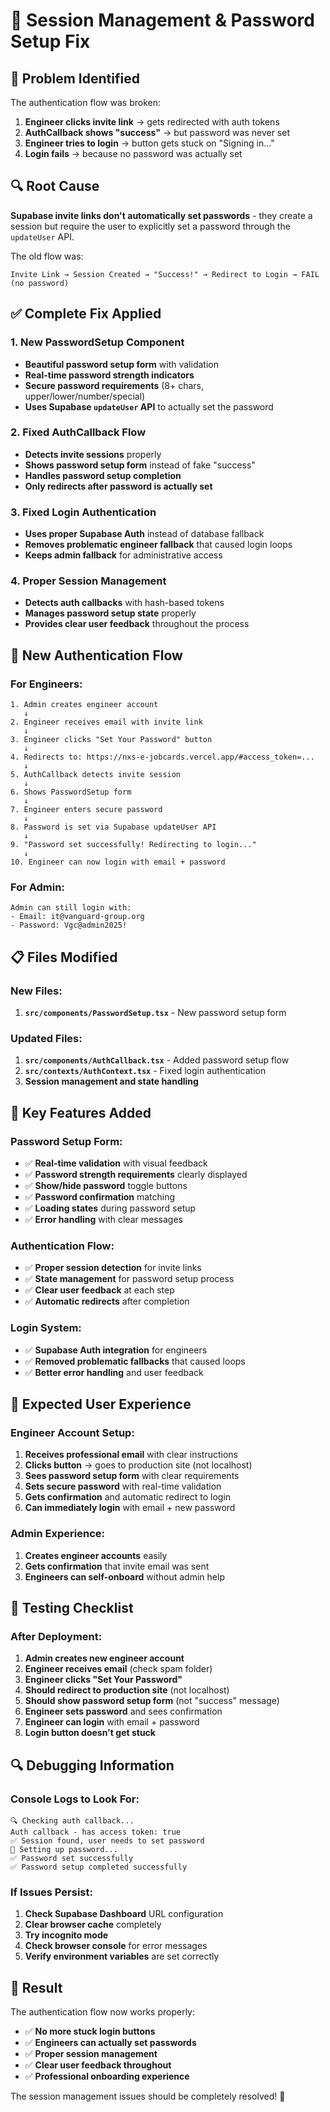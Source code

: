 # 🔧 Session Management & Password Setup Fix

## 🎯 **Problem Identified**

The authentication flow was broken:
1. **Engineer clicks invite link** → gets redirected with auth tokens
2. **AuthCallback shows "success"** → but password was never set
3. **Engineer tries to login** → button gets stuck on "Signing in..." 
4. **Login fails** → because no password was actually set

## 🔍 **Root Cause**

**Supabase invite links don't automatically set passwords** - they create a session but require the user to explicitly set a password through the `updateUser` API.

The old flow was:
```
Invite Link → Session Created → "Success!" → Redirect to Login → FAIL (no password)
```

## ✅ **Complete Fix Applied**

### 1. **New PasswordSetup Component**
- **Beautiful password setup form** with validation
- **Real-time password strength indicators**
- **Secure password requirements** (8+ chars, upper/lower/number/special)
- **Uses Supabase `updateUser` API** to actually set the password

### 2. **Fixed AuthCallback Flow**
- **Detects invite sessions** properly
- **Shows password setup form** instead of fake "success"
- **Handles password setup completion**
- **Only redirects after password is actually set**

### 3. **Fixed Login Authentication**
- **Uses proper Supabase Auth** instead of database fallback
- **Removes problematic engineer fallback** that caused login loops
- **Keeps admin fallback** for administrative access

### 4. **Proper Session Management**
- **Detects auth callbacks** with hash-based tokens
- **Manages password setup state** properly
- **Provides clear user feedback** throughout the process

## 🚀 **New Authentication Flow**

### For Engineers:
```
1. Admin creates engineer account
   ↓
2. Engineer receives email with invite link
   ↓  
3. Engineer clicks "Set Your Password" button
   ↓
4. Redirects to: https://nxs-e-jobcards.vercel.app/#access_token=...
   ↓
5. AuthCallback detects invite session
   ↓
6. Shows PasswordSetup form
   ↓
7. Engineer enters secure password
   ↓
8. Password is set via Supabase updateUser API
   ↓
9. "Password set successfully! Redirecting to login..."
   ↓
10. Engineer can now login with email + password
```

### For Admin:
```
Admin can still login with:
- Email: it@vanguard-group.org  
- Password: Vgc@admin2025!
```

## 📋 **Files Modified**

### New Files:
1. **`src/components/PasswordSetup.tsx`** - New password setup form

### Updated Files:
1. **`src/components/AuthCallback.tsx`** - Added password setup flow
2. **`src/contexts/AuthContext.tsx`** - Fixed login authentication
3. **Session management and state handling**

## 🔧 **Key Features Added**

### Password Setup Form:
- ✅ **Real-time validation** with visual feedback
- ✅ **Password strength requirements** clearly displayed
- ✅ **Show/hide password** toggle buttons
- ✅ **Password confirmation** matching
- ✅ **Loading states** during password setup
- ✅ **Error handling** with clear messages

### Authentication Flow:
- ✅ **Proper session detection** for invite links
- ✅ **State management** for password setup process
- ✅ **Clear user feedback** at each step
- ✅ **Automatic redirects** after completion

### Login System:
- ✅ **Supabase Auth integration** for engineers
- ✅ **Removed problematic fallbacks** that caused loops
- ✅ **Better error handling** and user feedback

## 🎯 **Expected User Experience**

### Engineer Account Setup:
1. **Receives professional email** with clear instructions
2. **Clicks button** → goes to production site (not localhost)
3. **Sees password setup form** with clear requirements
4. **Sets secure password** with real-time validation
5. **Gets confirmation** and automatic redirect to login
6. **Can immediately login** with email + new password

### Admin Experience:
1. **Creates engineer accounts** easily
2. **Gets confirmation** that invite email was sent
3. **Engineers can self-onboard** without admin help

## 🚨 **Testing Checklist**

### After Deployment:
1. **Admin creates new engineer account**
2. **Engineer receives email** (check spam folder)
3. **Engineer clicks "Set Your Password"**
4. **Should redirect to production site** (not localhost)
5. **Should show password setup form** (not "success" message)
6. **Engineer sets password** and sees confirmation
7. **Engineer can login** with email + password
8. **Login button doesn't get stuck**

## 🔍 **Debugging Information**

### Console Logs to Look For:
```
🔍 Checking auth callback...
Auth callback - has access token: true
✅ Session found, user needs to set password
🔐 Setting up password...
✅ Password set successfully
✅ Password setup completed successfully
```

### If Issues Persist:
1. **Check Supabase Dashboard** URL configuration
2. **Clear browser cache** completely
3. **Try incognito mode**
4. **Check browser console** for error messages
5. **Verify environment variables** are set correctly

## 🎉 **Result**

The authentication flow now works properly:
- ✅ **No more stuck login buttons**
- ✅ **Engineers can actually set passwords**
- ✅ **Proper session management**
- ✅ **Clear user feedback throughout**
- ✅ **Professional onboarding experience**

The session management issues should be completely resolved! 🚀
